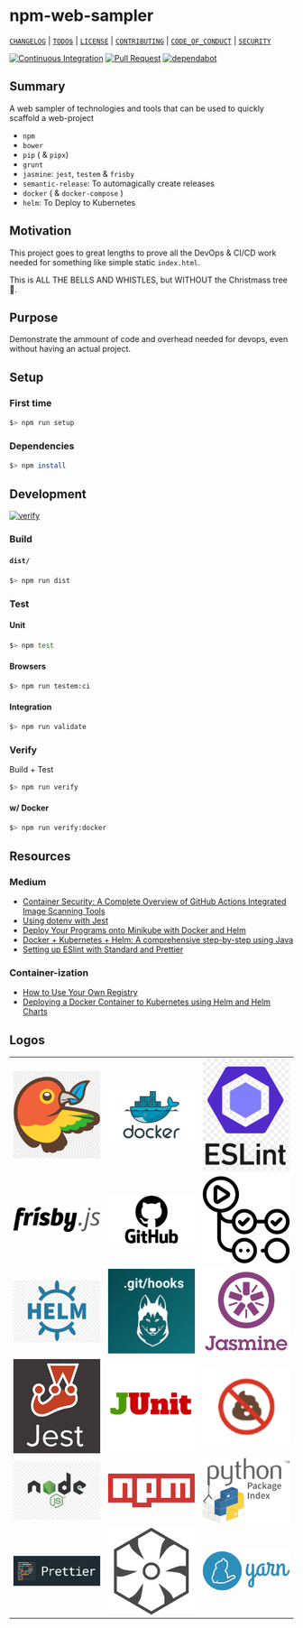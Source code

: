 # npm-web-sampler

[`CHANGELOG`](./CHANGELOG.md) | [`TODO`s](./TODO.md) | [`LICENSE`](./LICENSE.md) | [`CONTRIBUTING`](./CONTRIBUTING.md) | [`CODE_OF_CONDUCT`](./CODE_OF_CONDUCT.md) | [`SECURITY`](./SECURITY.md)

[![Continuous Integration](https://github.com/percebus/npm-web-sampler/actions/workflows/always.yml/badge.svg)](https://github.com/percebus/npm-web-sampler/actions/workflows/always.yml) [![Pull Request](https://github.com/percebus/npm-web-sampler/actions/workflows/pull_request.yml/badge.svg?event=pull_request)](https://github.com/percebus/npm-web-sampler/actions/workflows/pull_request.yml) [![dependabot](https://github.com/percebus/npm-web-sampler/actions/workflows/dependabot/dependabot-updates/badge.svg)](https://github.com/percebus/npm-web-sampler/actions/workflows/dependabot/dependabot-updates)

## Summary

A web sampler of technologies and tools that can be used to quickly scaffold a web-project

- `npm`
- `bower`
- `pip` ( & `pipx`)
- `grunt`
- `jasmine`: `jest`, `testem` & `frisby`
- `semantic-release`: To automagically create releases
- `docker` ( & `docker-compose` )
- `helm`: To Deploy to Kubernetes

## Motivation

This project goes to great lengths to prove all the DevOps & CI/CD work needed for something like simple static `index.html`.

This is ALL THE BELLS AND WHISTLES, but WITHOUT the Christmass tree 🎄.

## Purpose

Demonstrate the ammount of code and overhead needed for devops, even without having an actual project.

## Setup

### First time

```bash
$> npm run setup
```

### Dependencies

```bash
$> npm install
```

## Development

[![verify](https://github.com/percebus/npm-web-sampler/actions/workflows/always.yml/badge.svg)](https://github.com/percebus/npm-web-sampler/actions/workflows/always.yml)

### Build

#### `dist/`

```bash
$> npm run dist
```

### Test

#### Unit

```bash
$> npm test
```

#### Browsers

```bash
$> npm run testem:ci
```

#### Integration

```bash
$> npm run validate
```

### Verify

Build + Test

```bash
$> npm run verify
```

#### w/ Docker

```bash
$> npm run verify:docker
```

## Resources

### Medium

- [Container Security: A Complete Overview of GitHub Actions Integrated Image Scanning Tools](https://medium.com/@anshumaansingh10jan/container-security-a-complete-overview-of-github-actions-integrated-image-scanning-tools-832e6406ec23)
- [Using dotenv with Jest](https://lusbuab.medium.com/using-dotenv-with-jest-7e735b34e55f)
- [Deploy Your Programs onto Minikube with Docker and Helm](https://siweheee.medium.com/deploy-your-programs-onto-minikube-with-docker-and-helm-a68097e8d545)
- [Docker + Kubernetes + Helm: A comprehensive step-by-step using Java](https://ignaciocicero.medium.com/docker-kubernetes-helm-a-comprehensive-step-by-step-using-java-df83f6780d80)
- [Setting up ESlint with Standard and Prettier](https://medium.com/nerd-for-tech/setting-up-eslint-with-standard-and-prettier-be245cb9fc64)

### Container-ization

- [How to Use Your Own Registry](https://www.docker.com/blog/how-to-use-your-own-registry-2/)
- [Deploying a Docker Container to Kubernetes using Helm and Helm Charts](https://aahil13.hashnode.dev/deploying-a-docker-container-to-kubernetes-using-helm-and-helm-charts)

## Logos

<table>
  <tbody>
    <tr>
      <td><img src="./assets/img/tools/bower.png" alt="bower logo" width="200" /></td>
      <td><img src="./assets/img/tools/docker.png" alt="docker logo" width="200" /></td>
      <td><img src="./assets/img/tools/eslint.png" alt="eslint logo" width="200" /></td>
    </tr>
    <tr>
      <td><img src="./assets/img/tools/frisby.png" alt="frisby logo" width="200" /></td>
      <td><img src="./assets/img/tools/github.png" alt="github logo" width="200" /></td>
      <td><img src="./assets/img/tools/github_actions.png" alt="github actions logo" width="200" /></td>
    </tr>
    <tr>
      <td><img src="./assets/img/tools/helm.png" alt="helm logo" width="200" /></td>
      <td><img src="./assets/img/tools/husky.png" alt="husky logo" width="200" /></td>
      <td><img src="./assets/img/tools/jasmine.png" alt="jasmine logo" width="200" /></td>
    </tr>
    <tr>
      <td><img src="./assets/img/tools/jest.png" alt="jest logo" width="200" /></td>
      <td><img src="./assets/img/tools/junit.png" alt="junit logo" width="200" /></td>
      <td><img src="./assets/img/tools/lint-staged.png" alt="lint-staged logo" width="200" /></td>
    </tr>
    <tr>
      <td><img src="./assets/img/tools/node.png" alt="node logo" width="200" /></td>
      <td><img src="./assets/img/tools/npm.png" alt="npm logo" width="200" /></td>
      <td><img src="./assets/img/tools/pip.png" alt="pip logo" width="200" /></td>
    </tr>
    <tr>
      <td><img src="./assets/img/tools/prettier.png" alt="prettier logo" width="200" /></td>
      <td><img src="./assets/img/tools/semantic-release.png" alt="semantic-release logo" width="200" /></td>
      <td><img src="./assets/img/tools/yarn.png" alt="yarn logo" width="200" /></td>
    </tr>
  </tbody>
</table>
